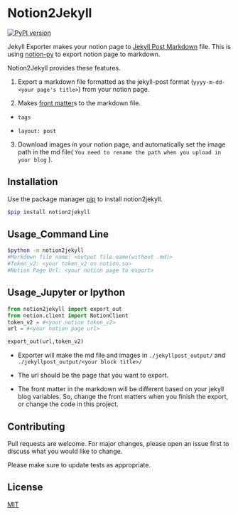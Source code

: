 # Notion2Jekyll
[![PyPI version](https://badge.fury.io/py/notion2jekyll.svg)](https://badge.fury.io/py/notion2jekyll)

Jekyll Exporter makes your notion page to [Jekyll Post Markdown](https://jekyllrb-ko.github.io/docs/posts/) file. This is using [notion-py](https://github.com/jamalex/notion-py) to export notion page to markdown.  

Notion2Jekyll provides these features.  

1. Export a markdown file formatted as the jekyll-post format (`yyyy-m-dd-<your page's title>`) from your notion page.

2. Makes [front matter](https://jekyllrb.com/docs/step-by-step/03-front-matter/)s to the markdown file.

  - `tags` 

  - `layout: post`

3. Download images in your notion page, and automatically set the image path in the md file( `You need to rename the path when you upload in your blog` ).

## Installation

Use the package manager [pip](https://pip.pypa.io/en/stable/) to install notion2jekyll.  

```Bash
$pip install notion2jekyll
```

## Usage_Command Line

```Bash
$python -m notion2jekyll
#Markdown file name: <output file name(without .md)>
#Token_v2: <your token_v2 on notion.so>
#Notion Page Url: <your notion page to export>
```

## Usage_Jupyter or Ipython

```Python
from notion2jekyll import export_out
from notion.client import NotionClient
token_v2 = #<your notion token_v2>
url = #<your notion page url>

export_out(url,token_v2)
```

- Exporter will make the md file and images in `./jekyllpost_output/` and `./jekyllpost_output/<your block title>/`

- The url should be the page that you want to export.

- The front matter in the markdown will be different based on your jekyll blog variables. So, change the front matters when you finish the export, or change the code in this project.

## Contributing

Pull requests are welcome. For major changes, please open an issue first to discuss what you would like to change.  

Please make sure to update tests as appropriate.  

## License

[MIT](https://choosealicense.com/licenses/mit/)  
